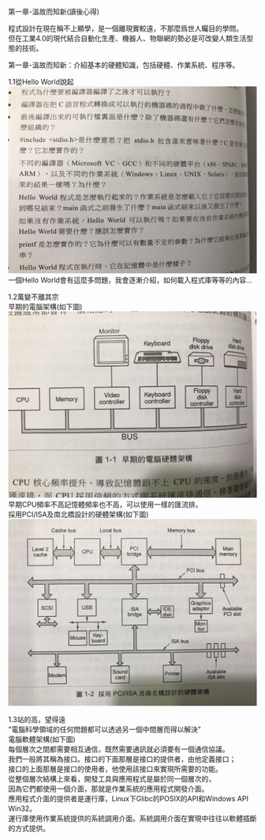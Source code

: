 第一章-溫故而知新(讀後心得)

程式設計在現在稱不上顯學，是一個離現實較遠，不那麼爲世人矚目的學問。<BR>
但在工業4.0的現代結合自動化生產、機器人、物聯網的勢必是可改變人類生活型態的技術。<BR>

第一章-溫故而知新：介紹基本的硬體知識，包括硬體、作業系統、程序等。

1.1從Hello World說起<BR>
<img src="https://github.com/kyledai/An-Programmer-Prepares/blob/master/Chapter1_Image/questionabouthelloworld.jpg" width="640"/><BR>
一個Hello World會有這麼多問題，我會逐漸介紹，如何載入程式庫等等的內容...<BR>

1.2萬變不離其宗<BR>
早期的電腦架構(如下圖)<BR>
<img src="https://github.com/kyledai/An-Programmer-Prepares/blob/master/Chapter1_Image/1_1computerarchitecture.jpg" width="640"/><BR>
早期CPU頻率不高記憶體頻率也不高，可以使用一樣的匯流排。<BR>
採用PCI/ISA及南北橋設計的硬體架構(如下圖)<BR>
<img src="https://github.com/kyledai/An-Programmer-Prepares/blob/master/Chapter1_Image/1_2computerarchitecture.jpg" width="640"/><BR>

1.3站的高，望得遠<BR>
"電腦科學領域的任何問題都可以透過另一個中間層而得以解決"<BR>
電腦軟體架構(如下圖)<BR>
每個層次之間都需要相互通信，既然需要通訊就必須要有一個通信協議。<BR>
我們一般將其稱為接口。接口的下面那層是接口的提供者，由他定義接口；<BR>
接口的上面那層是接口的使用者，他使用該接口來實現所需要的功能。<BR>
從整個層次結構上來看，開發工具與應用程式是屬於同一個層次的，<BR>
因為它們都使用一個介面，那就是作業系統的應用程式開發介面。<BR>
應用程式介面的提供者是運行庫，Linux下Glibc的POSIX的API和Windows API Win32。<BR>
運行庫使用作業系統提供的系統調用介面。系統調用介面在實現中往往以軟體插斷的方式提供。<BR>
